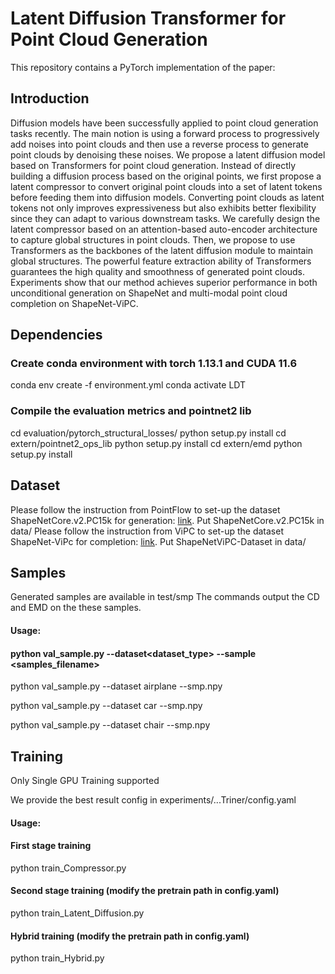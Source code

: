 # Latent Diffusion Transformer for Point Cloud Generation

This repository contains a PyTorch implementation of the paper:

## Introduction
Diffusion models have been successfully applied to point cloud generation tasks recently. The main notion is using a forward process to progressively add noises into point clouds and then use a reverse process to generate point clouds by denoising these noises. We propose a latent diffusion model based on Transformers for point cloud generation. Instead of directly building a diffusion process based on the original points, we first propose a latent compressor to convert original point clouds into a set of latent tokens before feeding them into diffusion models. Converting point clouds as latent tokens not only improves expressiveness but also exhibits better flexibility since they can adapt to various downstream tasks. We carefully design the latent compressor based on an attention-based auto-encoder architecture to capture global structures in point clouds. Then, we propose to use Transformers as the backbones of the latent diffusion module to maintain global structures. The powerful feature extraction ability of Transformers guarantees the high quality and smoothness of generated point clouds. Experiments show that our method achieves superior performance in both unconditional generation on ShapeNet and multi-modal point cloud completion on ShapeNet-ViPC.

## Dependencies
### Create conda environment with torch 1.13.1 and CUDA 11.6
conda env create -f environment.yml
conda activate LDT

### Compile the evaluation metrics and pointnet2 lib
cd evaluation/pytorch_structural_losses/
python setup.py install
cd extern/pointnet2_ops_lib
python setup.py install
cd extern/emd
python setup.py install

## Dataset

Please follow the instruction from PointFlow to set-up the dataset ShapeNetCore.v2.PC15k for generation: [link](https://github.com/stevenygd/PointFlow). Put ShapeNetCore.v2.PC15k in data/
Please follow the instruction from ViPC to set-up the dataset ShapeNet-ViPc for completion: [link](https://github.com/Hydrogenion/ViPC). Put ShapeNetViPC-Dataset in data/

## Samples

Generated samples are available in test/smp
The commands output the CD and EMD on the these samples.
#### Usage:
#### python val_sample.py --dataset<dataset_type> --sample <samples_filename>

python val_sample.py --dataset airplane --smp.npy  

python val_sample.py --dataset car --smp.npy  

python val_sample.py --dataset chair --smp.npy  

## Training
Only Single GPU Training supported

We provide the best result config in experiments/...Triner/config.yaml
#### Usage:
#### First stage training
python train_Compressor.py <config>
#### Second stage training (modify the pretrain path in config.yaml)
python train_Latent_Diffusion.py <config>
#### Hybrid training (modify the pretrain path in config.yaml)
python train_Hybrid.py <config>
